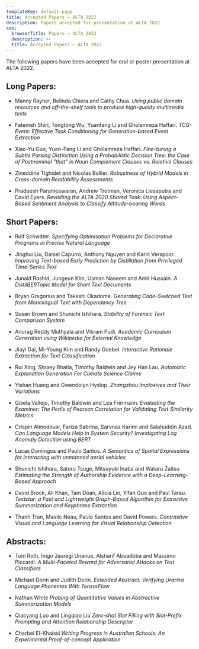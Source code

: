 ```yaml
---
templateKey: default-page
title: Accepted Papers – ALTA 2022
description: Papers accepted for presentation at ALTA 2022
seo:
  browserTitle: Papers – ALTA 2022
  description: >-
  title: Accepted Papers – ALTA 2022
---
```



The following papers have been accepted for oral or poster presentation at ALTA 2022.

## Long Papers: 

* Manny Rayner, Belinda Chiera and Cathy Chua. 
_Using public domain resources and off-the-shelf tools to produce high-quality multimedia texts_ 

* Fatemeh Shiri, Tongtong Wu, Yuanfang Li and Gholamreza Haffari. 
_TCG-Event: Effective Task Conditioning for Generation-based Event Extraction_  

* Xiao-Yu Guo, Yuan-Fang Li and Gholamreza Haffari.
_Fine-tuning a Subtle Parsing Distinction Using a Probabilistic Decision Tree: the Case of Postnominal "that" in Noun Complement Clauses vs. Relative Clauses_  

* Zineddine Tighidet and Nicolas Ballier.
_Robustness of Hybrid Models in Cross-domain Readability Assessments_

* Pradeesh Parameswaran, Andrew Trotman, Veronica Liesaputra and David Eyers.
_Revisiting the ALTA 2020 Shared Task: Using Aspect-Based Sentiment Analysis to Classify Attitude-bearing Words_  


## Short Papers: 

* Rolf Schwitter.
_Specifying Optimisation Problems for Declarative Programs in Precise Natural Language_

* Jinghui Liu, Daniel Capurro, Anthony Nguyen and Karin Verspoor.
_Improving Text-based Early Prediction by Distillation from Privileged Time-Series Text_

* Junaid Rashid, Jungeun Kim, Usman Naseem and Amir Hussain.
_A DistilBERTopic Model for Short Text Documents_

* Bryan Gregorius and Takeshi Okadome.
_Generating Code-Switched Text from Monolingual Text with Dependency Tree_

* Susan Brown and Shunichi Ishihara.
_Stability of Forensic Text Comparison System_

* Anurag Reddy Muthyala and Vikram Pudi.
_Academic Curriculum Generation using Wikipedia for External Knowledge_

* Jiayi Dai, Mi-Young Kim and Randy Goebel.
_Interactive Rationale Extraction for Text Classification_

* Rui Xing, Shraey Bhatia, Timothy Baldwin and Jey Han Lau.
_Automatic Explanation Generation For Climate Science Claims_

* Yishan Huang and Gwendolyn Hyslop.
_Zhangzhou Implosives and Their Variations_

* Gisela Vallejo, Timothy Baldwin and Lea Frermann.
_Evaluating the Examiner: The Perils of Pearson Correlation for Validating Text Similarity Metrics_

* Crispin Almodovar, Fariza Sabrina, Sarvnaz Karimi and Salahuddin Azad.
_Can Language Models Help in System Security? Investigating Log Anomaly Detection using BERT_

* Lucas Domingos and Paulo Santos.
_A Semantics of Spatial Expressions for interacting with unmanned aerial vehicles_

* Shunichi Ishihara, Satoru Tsuge, Mitsuyuki Inaba and Wataru Zaitsu
_Estimating the Strength of Authorship Evidence with a Deep-Learning-Based Approach_

* David Brock, Ali Khan, Tam Doan, Alicia Lin, Yifan Guo and Paul Tarau.
_Textstar: a Fast and Lightweight Graph-Based Algorithm for Extractive Summarization and Keyphrase Extraction_

* Thanh Tran, Maelic Neau, Paulo Santos and David Powers.
_Contrastive Visual and Language Learning for Visual Relationship Detection_

## Abstracts: 

* Tom Roth, Inigo Jauregi Unanue, Alsharif Abuadbba and Massimo Piccardi.
_A Multi-Faceted Reward for Adversarial Attacks on Text Classifiers_

* Michael Dorin and Judith Dorin.
_Extended Abstract: Verifying Urarina Language Phonemes With TensorFlow_

* Nathan White
_Probing of Quantitative Values in Abstractive Summarization Models_

* Qiaoyang Luo and Lingqiao Liu
_Zero-shot Slot Filling with Slot-Prefix Prompting and Attention Relationship Descriptor_

* Charbel El-Khaissi
_Writing Progress in Australian Schools: An Experimental Proof-of-concept Application_
